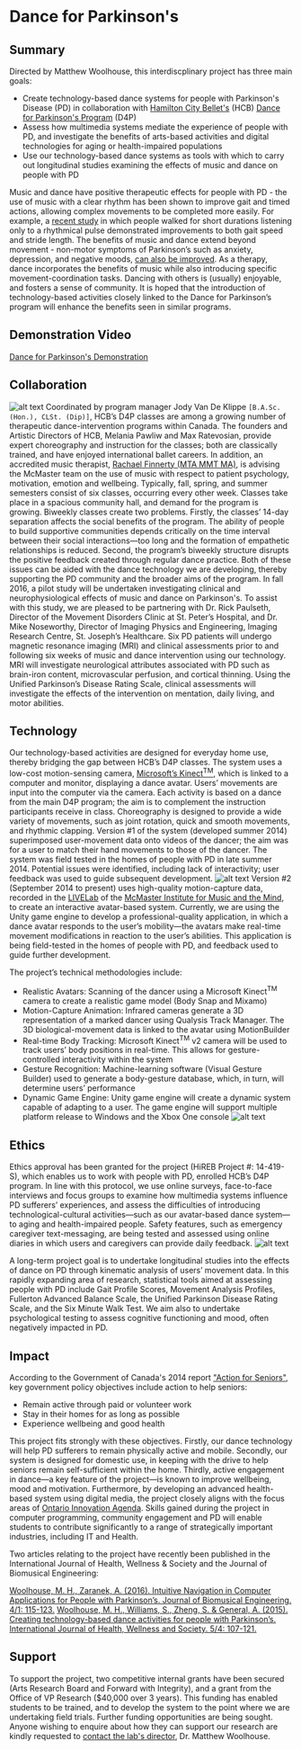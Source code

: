 # Dance for Parkinson's

## Summary

Directed by Matthew Woolhouse, this interdiscplinary project has three main goals:

- Create technology-based dance systems for people with Parkinson's Disease (PD) in collaboration with [Hamilton City Bellet's](http://www.hamiltoncityballet.com/) (HCB) [Dance for Parkinson's Program](http://hcbdanceforparkinsons.com/) (D4P)
- Assess how multimedia systems mediate the experience of people with PD, and investigate the benefits of arts-based activities and digital technologies for aging or health-impaired populations
- Use our technology-based dance systems as tools with which to carry out longitudinal studies examining the effects of music and dance on people with PD

Music and dance have positive therapeutic effects for people with PD - the use of music with a clear rhythm has been shown to improve gait and timed actions, allowing complex movements to be completed more easily. For example, a [recent study](http://journals.plos.org/plosone/article?id=10.1371/journal.pone.0032600) in which people walked for short durations listening only to a rhythmical pulse demonstrated improvements to both gait speed and stride length. The benefits of music and dance extend beyond movement - non-motor symptoms of Parkinson’s such as anxiety, depression, and negative moods, [can also be improved](https://www.researchgate.net/publication/12473726_Active_Music_Therapy_in_Parkinson%27s_Disease_An_Integrative_Method_for_Motor_and_Emotional_Rehabilitation). As a therapy, dance incorporates the benefits of music while also introducing specific movement-coordination tasks. Dancing with others is (usually) enjoyable, and fosters a sense of community. It is hoped that the introduction of technology-based activities closely linked to the Dance for Parkinson’s program will enhance the benefits seen in similar programs.



## Demonstration Video

[Dance for Parkinson's Demonstration](https://youtu.be/7UYGoMrvozQ)



## Collaboration

![alt text](http://digitalmusiclab.org/wp-content/uploads/2015/07/Hamilton-City-Ballet-Logo.png) Coordinated by program manager Jody Van De Klippe `[B.A.Sc. (Hon.), CLSt. (Dip)]`, HCB’s D4P classes are among a growing number of therapeutic dance-intervention programs within Canada. The founders and Artistic Directors of HCB, Melania Pawliw and Max Ratevosian, provide expert choreography and instruction for the classes; both are classically trained, and have enjoyed international ballet careers. In addition, an accredited music therapist, [Rachael Finnerty (MTA MMT MA)](https://www.linkedin.com/pub/rachael-finnerty-accredited-music-therapist/21/875/173), is advising the McMaster team on the use of music with respect to patient psychology, motivation, emotion and wellbeing.
Typically, fall, spring, and summer semesters consist of six classes, occurring every other week. Classes take place in a spacious community hall, and demand for the program is growing. Biweekly classes create two problems. Firstly, the classes’ 14-day separation affects the social benefits of the program. The ability of people to build supportive communities depends critically on the time interval between their social interactions—too long and the formation of empathetic relationships is reduced. Second, the program’s biweekly structure disrupts the positive feedback created through regular dance practice. Both of these issues can be aided with the dance technology we are developing, thereby supporting the PD community and the broader aims of the program.
In fall 2016, a pilot study will be undertaken investigating clinical and neurophysiological effects of music and dance on Parkinson's. To assist with this study, we are pleased to be partnering with Dr. Rick Paulseth, Director of the Movement Disorders Clinic at St. Peter’s Hospital, and Dr. Mike Noseworthy, Director of Imaging Physics and Engineering, Imaging Research Centre, St. Joseph’s Healthcare. Six PD patients will undergo magnetic resonance imaging (MRI) and clinical assessments prior to and following six weeks of music and dance intervention using our technology. MRI will investigate neurological attributes associated with PD such as brain-iron content, microvascular perfusion, and cortical thinning. Using the Unified Parkinson’s Disease Rating Scale, clinical assessments will investigate the effects of the intervention on mentation, daily living, and motor abilities.



## Technology

Our technology-based activities are designed for everyday home use, thereby bridging the gap between HCB’s D4P classes. The system uses a low-cost motion-sensing camera, [Microsoft’s Kinect<sup>TM</sup>](https://en.wikipedia.org/wiki/Kinect), which is linked to a computer and monitor, displaying a dance avatar. Users’ movements are input into the computer via the camera. Each activity is based on a dance from the main D4P program; the aim is to complement the instruction participants receive in class. Choreography is designed to provide a wide variety of movements, such as joint rotation, quick and smooth movements, and rhythmic clapping.
Version #1 of the system (developed summer 2014) superimposed user-movement data onto videos of the dancer; the aim was for a user to match their hand movements to those of the dancer. The system was field tested in the homes of people with PD in late summer 2014. Potential issues were identified, including lack of interactivity; user feedback was used to guide subsequent development. 
![alt text](http://digitalmusiclab.org/wp-content/uploads/2015/07/D4P-logo-screenshot-1024x576.jpg) Version #2 (September 2014 to present) uses high-quality motion-capture data, recorded in the [LIVELab](http://livelab.mcmaster.ca/) of the [McMaster Institute for Music and the Mind](https://mimm.mcmaster.ca/), to create an interactive avatar-based system. Currently, we are using the Unity game engine to develop a professional-quality application, in which a dance avatar responds to the user’s mobility—the avatars make real-time movement modifications in reaction to the user’s abilities. This application is being field-tested in the homes of people with PD, and feedback used to guide further development.

The project’s technical methodologies include:
- Realistic Avatars: Scanning of the dancer using a Microsoft Kinect<sup>TM</sup> camera to create a realistic game model (Body Snap and Mixamo)
- Motion-Capture Animation: Infrared cameras generate a 3D representation of a marked dancer using Qualysis Track Manager. The 3D biological-movement data is linked to the avatar using MotionBuilder
- Real-time Body Tracking: Microsoft Kinect<sup>TM</sup> v2 camera will be used to track users’ body positions in real-time. This allows for gesture-controlled interactivity within the system
- Gesture Recognition: Machine-learning software (Visual Gesture Builder) used to generate a body-gesture database, which, in turn, will determine users’ performance
- Dynamic Game Engine: Unity game engine will create a dynamic system capable of adapting to a user. The game engine will support multiple platform release to Windows and the Xbox One console
![alt text](http://digitalmusiclab.org/wp-content/uploads/2015/07/Image7.jpg) 


## Ethics

Ethics approval has been granted for the project (HiREB Project #: 14-419-S), which enables us to work with people with PD, enrolled HCB’s D4P program. In line with this protocol, we use online surveys, face-to-face interviews and focus groups to examine how multimedia systems influence PD sufferers’ experiences, and assess the difficulties of introducing technological-cultural activities—such as our avatar-based dance system—to aging and health-impaired people. Safety features, such as emergency caregiver text-messaging, are being tested and assessed using online diaries in which users and caregivers can provide daily feedback.
![alt text](http://digitalmusiclab.org/wp-content/uploads/2015/07/Image8.jpg)

A long-term project goal is to undertake longitudinal studies into the effects of dance on PD through kinematic analysis of users’ movement data. In this rapidly expanding area of research, statistical tools aimed at assessing people with PD include Gait Profile Scores, Movement Analysis Profiles, Fullerton Advanced Balance Scale, the Unified Parkinson Disease Rating Scale, and the Six Minute Walk Test. We aim also to undertake psychological testing to assess cognitive functioning and mood, often negatively impacted in PD.


## Impact

According to the Government of Canada's 2014 report ["Action for Seniors"](https://www.canada.ca/en/employment-social-development/corporate/seniors/forum.html), key government policy objectives include action to help seniors:
- Remain active through paid or volunteer work
- Stay in their homes for as long as possible
- Experience wellbeing and good health

This project fits strongly with these objectives. Firstly, our dance technology will help PD sufferers to remain physically active and mobile. Secondly, our system is designed for domestic use, in keeping with the drive to help seniors remain self-sufficient within the home. Thirdly, active engagement in dance—a key feature of the project—is known to improve wellbeing, mood and motivation. Furthermore, by developing an advanced health-based system using digital media, the project closely aligns with the focus areas of [Ontario Innovation Agenda](http://docs.files.ontario.ca/documents/334/ontario-innovation-agenda.pdf). Skills gained during the project in computer programming, community engagement and PD will enable students to contribute significantly to a range of strategically important industries, including IT and Health.

Two articles relating to the project have recently been published in the International Journal of Health, Wellness & Society and the Journal of Biomusical Engineering:

[Woolhouse, M. H., Zaranek, A. (2016). Intuitive Navigation in Computer Applications for People with Parkinson’s. Journal of Biomusical Engineering. 4/1: 115-123.](http://www.omicsonline.com/open-access/intuitive-navigation-in-computer-applications-for-people-with-parkinsons-2090-2719-1000115.php?aid=72474)
[Woolhouse, M. H., Williams, S., Zheng, S. & General, A. (2015). Creating technology-based dance activities for people with Parkinson’s. International Journal of Health, Wellness and Society. 5/4: 107-121.](http://ijw.cgpublisher.com/product/pub.198/prod.216)


## Support


To support the project, two competitive internal grants have been secured (Arts Research Board and Forward with Integrity), and a grant from the Office of VP Research ($40,000 over 3 years). This funding has enabled students to be trained, and to develop the system to the point where we are undertaking field trials. Further funding opportunities are being sought. Anyone wishing to enquire about how they can support our research are kindly requested to [contact the lab's director](http://digitalmusiclab.org/?page_id=498), Dr. Matthew Woolhouse.

